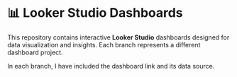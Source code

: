 # 📊 Looker Studio Dashboards  

This repository contains interactive **Looker Studio** dashboards designed for data visualization and insights. Each branch represents a different dashboard project.  

In each branch, I have included the dashboard link and its data source.  
